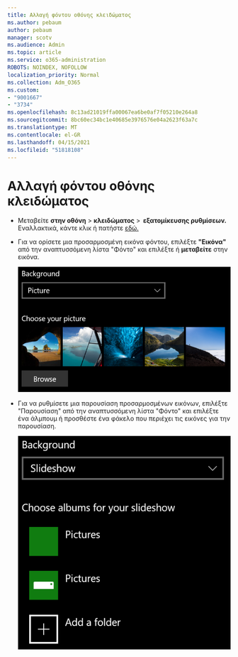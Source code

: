 ```yaml
---
title: Αλλαγή φόντου οθόνης κλειδώματος
ms.author: pebaum
author: pebaum
manager: scotv
ms.audience: Admin
ms.topic: article
ms.service: o365-administration
ROBOTS: NOINDEX, NOFOLLOW
localization_priority: Normal
ms.collection: Adm_O365
ms.custom:
- "9001667"
- "3734"
ms.openlocfilehash: 8c13ad21019ffa00067ea6be0af7f05210e264a8
ms.sourcegitcommit: 8bc60ec34bc1e40685e3976576e04a2623f63a7c
ms.translationtype: MT
ms.contentlocale: el-GR
ms.lasthandoff: 04/15/2021
ms.locfileid: "51818108"
---
```

# <a name="change-your-lock-screen-background"></a>Αλλαγή φόντου οθόνης κλειδώματος

- Μεταβείτε **στην οθόνη**  >  **κλειδώματος**  >  **εξατομίκευσης ρυθμίσεων.** Εναλλακτικά, κάντε κλικ ή πατήστε [εδώ.](ms-settings:lockscreen?activationSource=GetHelp)

- Για να ορίσετε μια προσαρμοσμένη εικόνα  φόντου, επιλέξτε **"Εικόνα"** από την αναπτυσσόμενη λίστα "Φόντο" και επιλέξτε ή **μεταβείτε** στην εικόνα.

  ![Ορισμός προσαρμοσμένης εικόνας φόντου.](media/set-custom-background-pic.png)

- Για να ρυθμίσετε μια παρουσίαση προσαρμοσμένων εικόνων,  επιλέξτε "Παρουσίαση" από την αναπτυσσόμενη λίστα "Φόντο" και επιλέξτε ένα άλμπουμ ή προσθέστε ένα φάκελο που περιέχει τις εικόνες για την παρουσίαση. 

  ![Ρύθμιση παρουσίασης προσαρμοσμένων εικόνων.](media/set-up-slideshow-background.png)
